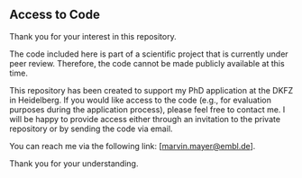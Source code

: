 ## Access to Code
Thank you for your interest in this repository.

The code included here is part of a scientific project that is currently under peer review. Therefore, the code cannot be made publicly available at this time.

This repository has been created to support my PhD application at the DKFZ in Heidelberg.
If you would like access to the code (e.g., for evaluation purposes during the application process), please feel free to contact me. I will be happy to provide access either through an invitation to the private repository or by sending the code via email.

You can reach me via the following link: [marvin.mayer@embl.de].

Thank you for your understanding.
